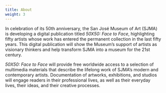 ```yaml
---
title: About
weight: 3
---
```


In celebration of its 50th anniversary, the San José Museum of Art (SJMA) is developing a digital publication titled *50X50: Face to Face*, highlighting fifty artists whose work has entered the permanent collection in the last fifty years. This digital publication will show the Museum’s support of artists as visionary thinkers and help transform SJMA into a museum for the 21st century.

*50X50: Face to Face* will provide free worldwide access to a selection of multimedia materials that describe the lifelong work of SJMA’s modern and contemporary artists. Documentation of artworks, exhibitions, and studios will engage readers in their professional lives, as well as their everyday lives, their ideas, and their creative processes.
